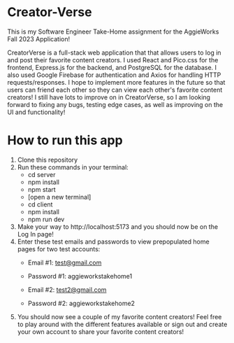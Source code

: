 # Creator-Verse

This is my Software Engineer Take-Home assignment for the AggieWorks Fall 2023 Application!

CreatorVerse is a full-stack web application that that allows users to log in and post their favorite content creators. I used React and Pico.css for the frontend, Express.js
for the backend, and PostgreSQL for the database. I also used Google Firebase for authentication and Axios for handling HTTP requests/responses. I hope to implement more features in the future so that users can friend each other so they can view each other's favorite content creators! I still have lots to improve on in CreatorVerse, so I am looking forward to fixing any bugs, testing edge cases, as well as improving on the UI and functionality!

# How to run this app

1. Clone this repository
2. Run these commands in your terminal:
   - cd server
   - npm install
   - npm start
   - [open a new terminal]
   - cd client
   - npm install
   - npm run dev
3. Make your way to http://localhost:5173 and you should now be on the Log In page!
4. Enter these test emails and passwords to view prepopulated home pages for two test accounts:
   - Email #1: test@gmail.com
   - Password #1: aggieworkstakehome1
  
   - Email #2: test2@gmail.com
   - Password #2: aggieworkstakehome2
5. You should now see a couple of my favorite content creators! Feel free to play around with the different features available or sign out and create your own account to share your favorite content creators!
